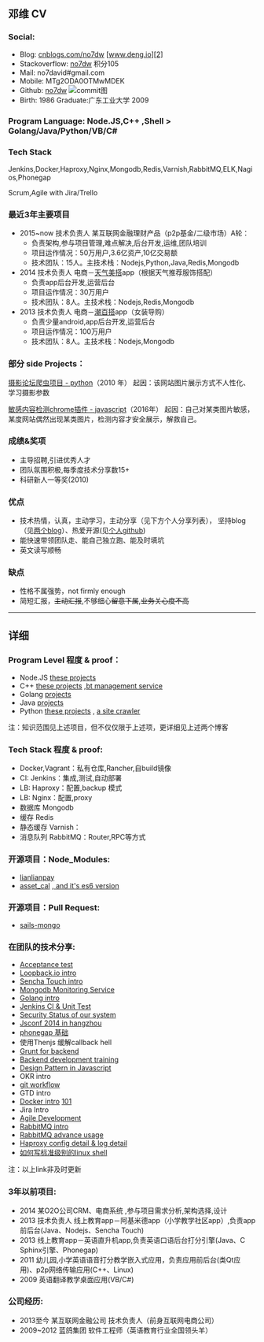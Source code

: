 ## 邓维 CV

### Social:
 - Blog: [cnblogs.com/no7dw][1] [www.deng.io][2]
 - Stackoverflow: [no7dw][4] 积分105
 - Mail: no7david#gmail.com
 - Mobile: MTg2ODA0OTMwMDEK
 - Github: [no7dw][3]
  ![commit图](http://7xk67t.com1.z0.glb.clouddn.com/commit.png)
 - Birth: 1986 Graduate:广东工业大学 2009 

### Program Language: Node.JS,C++ ,Shell > Golang/Java/Python/VB/C#

### Tech Stack
 Jenkins,Docker,Haproxy,Nginx,Mongodb,Redis,Varnish,RabbitMQ,ELK,Nagios,Phonegap
 
 Scrum,Agile with Jira/Trello


### 最近3年主要项目
 - 2015~now 技术负责人 某互联网金融理财产品（p2p基金/二级市场）A轮：
    - 负责架构,参与项目管理,难点解决,后台开发,运维,团队培训
    - 项目运作情况：50万用户,3.6亿资产,10亿交易额
    - 技术团队：15人。主技术栈：Nodejs,Python,Java,Redis,Mongodb
 - 2014 技术负责人 电商－[天气美搭](http://app.mi.com/details?id=com.kalengo.weathermeida)app（根据天气推荐服饰搭配）
    - 负责app后台开发,运营后台
    - 项目运作情况：30万用户
    -  技术团队：8人。主技术栈：Nodejs,Redis,Mongodb
 - 2013 技术负责人 电商－[潮百搭](http://app.mi.com/details?id=com.kalengo.chaobaida&ref=search)app（女装导购）
    - 负责少量android,app后台开发,运营后台 
    - 项目运作情况：100万用户
    - 技术团队：8人。主技术栈：Nodejs,Mongodb

### 部分 side Projects：
[摄影论坛爬虫项目 - python](https://github.com/no7dw/bbs-images-crawler)（2010 年）
起因：该网站图片展示方式不人性化、学习摄影参数

[敏感内容检测chrome插件 - javascript](https://github.com/no7dw/anti-snake-chrome-extension)（2016年）
起因：自己对某类图片敏感，某度网站偶然出现某类图片，检测内容才安全展示，解救自己。

### 成绩&奖项
 - 主导招聘,引进优秀人才
 - 团队氛围积极,每季度技术分享数15+  
 - 科研新人一等奖(2010)

### 优点
  - 技术热情，认真，主动学习，主动分享（见下方个人分享列表）， 坚持blog（见[两个](www.deng.io)[blog](www.cnblogs.com/no7dw)）、热爱开源(见[个人github](github.com/no7dw))
  - 能快速带领团队走、能自己独立跑、能及时填坑
  - 英文读写顺畅

### 缺点
 - 性格不属强势，not firmly enough
 - 简短汇报，~~主动汇报~~,不够细心~~留意下属~~,~~业务关心度不高~~

--- 
## 详细

### Program Level 程度 & proof：
 - Node.JS [these projects][5]
 - C++  [these projects][6] ,[bt management service][7]
 - Golang [projects][8]
 - Java [projects](https://github.com/no7dw/javaCourse)
 - Python [these projects][9] , [a site crawler][10]

注：知识范围见上述项目，但不仅仅限于上述项，更详细见上述两个博客

### Tech Stack 程度 & proof:
 - Docker,Vagrant：私有仓库,Rancher,自build镜像
 - CI: Jenkins：集成,测试,自动部署
 - LB: Haproxy：配置,backup 模式
 - LB: Nginx：配置,proxy
 - 数据库 Mongodb
 - 缓存 Redis
 - 静态缓存 Varnish：
 - 消息队列 RabbitMQ：Router,RPC等方式

### 开源项目：Node_Modules:

 - [lianlianpay][11]
 - [asset_cal][12] ,[ and it's es6 version](https://github.com/no7dw/asset_cal/tree/es6)

### 开源项目：Pull Request:

 - [sails-mongo][13]
 
### 在团队的技术分享: 
 - [Acceptance test][14]
 - [Loopback.io intro][15]
 - [Sencha Touch intro][16]
 - [Mongodb Monitoring Service][17]
 - [Golang intro](https://docs.google.com/presentation/d/1bQdstLrHHfc9AATmd-fa2UHZaI1rgxH9k04NQzr5Ry4/edit#slide=id.p)
 - [Jenkins CI & Unit Test](https://docs.google.com/presentation/d/1_VFfaBkQEkAaMzJwGlf_hhGO6qqL7ex_jQdVc4uT6CY/edit#slide=id.p)
 - [Security Status of our system](https://docs.google.com/presentation/d/1hmg83ArtCseaw_HP1VlLGN2Sn10iy0TabYn5XE36Yw4/edit#slide=id.g5ca66c4c1_010)
 - [Jsconf 2014 in hangzhou](https://docs.google.com/presentation/d/1afopKqsl6YjwFO15T0mIsRNPt1rbs39zibaQe2XNCb8/edit#slide=id.p)
 - [phonegap 基础](https://docs.google.com/presentation/d/15BsAysxtBs0bmQUMFrYcpqPAobIGOxIJqgzcmBDynWY/edit#slide=id.p)
 - 使用Thenjs 缓解callback hell
 - [Grunt for backend](https://docs.google.com/presentation/d/1YuxXuR8nDLx3c4FqY3pC27qfIgViuJITd3nHnYuFmFU/edit#slide=id.g902209502_0_0)
 - [Backend development training](https://docs.google.com/presentation/d/1RRZ1yehGUv3Wh85Z9dctHqsXEYzJ0M7kMDB0uOOA6mU/edit#slide=id.p)
 - [Design Pattern in Javascript](https://docs.google.com/presentation/d/1tuj5syAmwRkfX25bpLMmHPWFR0wLiBL4dSRhVfuNQtM/edit#slide=id.p)
 - OKR intro
 - [git workflow](https://docs.google.com/presentation/d/1MtG8Xak3XLnDHkZ_h83_OH-w-_oWmsXXt31rsjdSOMs/edit#slide=id.p)
 - GTD intro
 - [Docker intro](http://www.deng.io/2016/01/14/docker-common-error/) [101](http://www.deng.io/2016/01/14/docker-command/)
 - Jira Intro
 - [Agile Development](https://docs.google.com/presentation/d/14kvpRIj8V20BdJBIHLfo7R2YsEVd5rAacpk6x4WOwE4/edit#slide=id.p)
 - [RabbitMQ intro](https://github.com/no7dw/rabbitmq-demo/) 
 - [RabbitMQ advance usage](https://github.com/no7dw/rabbitmq-demo/blob/master/advance.md)
 - [Haproxy config detail & log detail](https://docs.google.com/presentation/d/1iXsMbMgC0ikmZiP0hGnYaWVHIZouArwQ5p9_DJ_Je9U/edit#slide=id.g123cd1a7c3_0_41)
 - [如何写标准级别的linux shell](http://www.deng.io/2016/05/15/linux-shell-script/)

注：以上link非及时更新


### 3年以前项目:
 - 2014 某O2O公司CRM、电商系统 ,参与项目需求分析,架构选择,设计
 - 2013 技术负责人 线上教育app－阿基米德app（小学教学社区app）,负责app前后台(Java、Nodejs、Sencha Touch)
 - 2013 线上教育app－英语直升机app,负责英语口语后台打分引擎(Java、C Sphinx引擎、Phonegap)
 - 2011 幼儿园,小学英语语音打分教学嵌入式应用，负责应用前后台(类Qt应用)、p2p网络传输应用(C++、Linux)
 - 2009 英语翻译教学桌面应用(VB/C#)

### 公司经历:
 - 2013至今 某互联网金融公司 技术负责人（前身互联网电商公司）
 - 2009~2012 蓝鸽集团 软件工程师（英语教育行业全国领头羊）

  [1]: http://www.cnblogs.com/no7dw
  [2]: http://www.deng.io
  [3]: http://www.github.com/no7dw
  [4]: http://stackoverflow.com/users/2412549/no7dw?tab=profile
  [5]: https://github.com/no7dw/lianlianpay
  [6]: https://github.com/no7dw/cplusplus-learning
  [7]: https://github.com/no7dw/btpd
  [8]: https://github.com/no7dw/go-practice
  [9]: https://github.com/no7dw/python-learning
  [10]: https://github.com/no7dw/bbs-images-crawler
  [11]: https://www.npmjs.com/package/lianlianpay
  [12]: https://www.npmjs.com/package/asset_cal
  [13]: https://github.com/balderdashy/sails-mongo/pull/350
  [14]: https://github.com/no7dw/acceptance-test-slide
  [15]: https://github.com/no7dw/loopback.io-slide
  [16]: https://github.com/no7dw/SenchaTouch-slide
  [17]: https://github.com/no7dw/mms-slide

